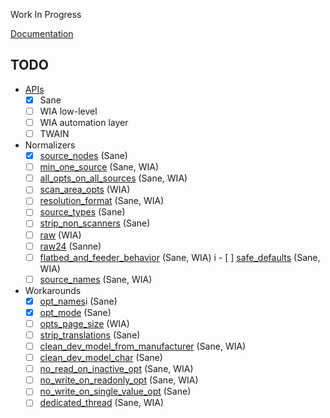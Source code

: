 Work In Progress

[Documentation](https://doc.openpaper.work/libinsane/latest/)

## TODO

* [APIs](https://doc.openpaper.work/libinsane/latest/libinsane/scan_apis.html)
  - [X] Sane
  - [ ] WIA low-level
  - [ ] WIA automation layer
  - [ ] TWAIN
* Normalizers
  - [X] [source_nodes](https://doc.openpaper.work/libinsane/latest/libinsane/normalizers_8h.html#a00631383dd47b29767cd0bc4cb2486f4) (Sane)
  - [ ] [min_one_source](https://doc.openpaper.work/libinsane/latest/libinsane/normalizers_8h.html#aeaab4354a3d7cac9d671772638c39645) (Sane, WIA)
  - [ ] [all_opts_on_all_sources](https://doc.openpaper.work/libinsane/latest/libinsane/normalizers_8h.html#af74c3b5b0f598b4da581b9005bddf888) (Sane, WIA)
  - [ ] [scan_area_opts](https://doc.openpaper.work/libinsane/latest/libinsane/normalizers_8h.html#a083c0198fa60e7432ed767bc7eec1ff6) (WIA)
  - [ ] [resolution_format](https://doc.openpaper.work/libinsane/latest/libinsane/normalizers_8h.html#aa8813ed50acb85ea7088150cc39bf6e0) (Sane, WIA)
  - [ ] [source_types](https://doc.openpaper.work/libinsane/latest/libinsane/normalizers_8h.html#a1a053e0afa1e078d4b4f7259d6ede3fb) (Sane)
  - [ ] [strip_non_scanners](https://doc.openpaper.work/libinsane/latest/libinsane/normalizers_8h.html#a6ad81b76fa1e382563696a4d48595c13) (Sane)
  - [ ] [raw](https://doc.openpaper.work/libinsane/latest/libinsane/normalizers_8h.html#a22994c0572bb0851582d7725ecb5706e) (WIA)
  - [ ] [raw24](https://doc.openpaper.work/libinsane/latest/libinsane/normalizers_8h.html#ade0dd5eaafad0116abe8dec7110a09d4) (Sanne)
  - [ ] [flatbed_and_feeder_behavior](https://doc.openpaper.work/libinsane/latest/libinsane/normalizers_8h.html#a9125f8a1dbd3acaf7d01b9f36e764a65) (Sane, WIA)
i - [ ] [safe_defaults](https://doc.openpaper.work/libinsane/latest/libinsane/normalizers_8h.html#a67a372c4f853395a4666d6a08582b98a) (Sane, WIA)
  - [ ] [source_names](https://doc.openpaper.work/libinsane/latest/libinsane/normalizers_8h.html#a84a13e5fb92110ea221550e1f8962920) (Sane, WIA)
* Workarounds
  - [X] [opt_names](https://doc.openpaper.work/libinsane/latest/libinsane/workarounds_8h.html#a2b87714fe5739e8e479aa955a5b0bb93)i (Sane)
  - [X] [opt_mode](https://doc.openpaper.work/libinsane/latest/libinsane/workarounds_8h.html#a55c68347aa1558078c57f54c8d629f39) (Sane)
  - [ ] [opts_page_size](https://doc.openpaper.work/libinsane/latest/libinsane/workarounds_8h.html#a55b143737a3c964e9ed3b217beddd6fd) (WIA)
  - [ ] [strip_translations](https://doc.openpaper.work/libinsane/latest/libinsane/workarounds_8h.html#a71fbdd18a0f401effd8a2afefe04767d) (Sane)
  - [ ] [clean_dev_model_from_manufacturer](https://doc.openpaper.work/libinsane/latest/libinsane/workarounds_8h.html#a637421aad3092cc436cd63896dcac0fd) (Sane, WIA)
  - [ ] [clean_dev_model_char](https://doc.openpaper.work/libinsane/latest/libinsane/workarounds_8h.html#a81bf1b6689cf782300ab6338ae2269f6) (Sane)
  - [ ] [no_read_on_inactive_opt](https://doc.openpaper.work/libinsane/latest/libinsane/workarounds_8h.html#a27807718d306c89fd326637d5ef34b03) (Sane, WIA)
  - [ ] [no_write_on_readonly_opt](https://doc.openpaper.work/libinsane/latest/libinsane/workarounds_8h.html#a0ec64fe7451417fb6958dd30fad78f6d) (Sane, WIA)
  - [ ] [no_write_on_single_value_opt](https://doc.openpaper.work/libinsane/latest/libinsane/workarounds_8h.html#af02c5e8777b0bf95ef7830604b448d24) (Sane)
  - [ ] [dedicated_thread](https://doc.openpaper.work/libinsane/latest/libinsane/workarounds_8h.html#ad8371ab4f697733b492b51474bf9da8d) (Sane, WIA)
